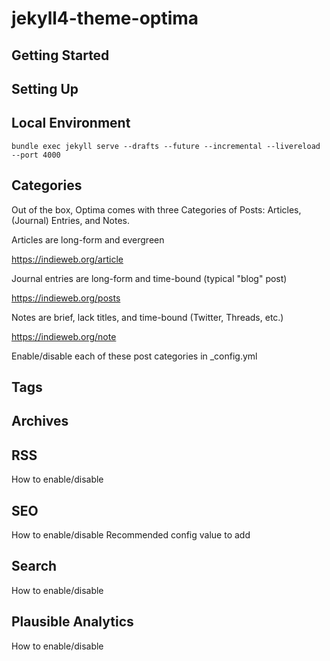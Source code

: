 # jekyll4-theme-optima

## Getting Started

## Setting Up

## Local Environment

````
bundle exec jekyll serve --drafts --future --incremental --livereload --port 4000
````

## Categories

Out of the box, Optima comes with three Categories of Posts: Articles, (Journal)
Entries, and Notes.

Articles are long-form and evergreen

https://indieweb.org/article

Journal entries are long-form and time-bound (typical "blog" post)

https://indieweb.org/posts

Notes are brief, lack titles, and time-bound (Twitter, Threads, etc.)

https://indieweb.org/note

Enable/disable each of these post categories in _config.yml

## Tags

## Archives

## RSS

How to enable/disable

## SEO

How to enable/disable
Recommended config value to add

## Search

How to enable/disable

## Plausible Analytics

How to enable/disable
